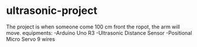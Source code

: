 # ultrasonic-project
The project is when someone come 100 cm front the ropot, the arm will move.
equipments:
-Arduino Uno R3
-Ultrasonic Distance Sensor
-Positional Micro Servo
9 wires

